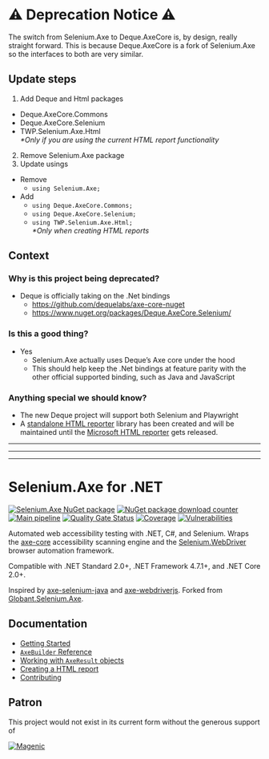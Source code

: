 # :warning: Deprecation Notice :warning:
The switch from Selenium.Axe to Deque.AxeCore is, by design, really straight forward. This is because Deque.AxeCore is a fork of Selenium.Axe so the interfaces to both are very similar.
## Update steps
1. Add Deque and Html packages 
  - Deque.AxeCore.Commons
  - Deque.AxeCore.Selenium  
  - TWP.Selenium.Axe.Html  
  _*Only if you are using the current HTML report functionality_
2. Remove Selenium.Axe package
3. Update usings
  - Remove
    - ```using Selenium.Axe;```
  - Add
    - ```using Deque.AxeCore.Commons;```
    - ```using Deque.AxeCore.Selenium;```
    - ```using TWP.Selenium.Axe.Html;```   
    _*Only when creating HTML reports_

## Context

### Why is this project being deprecated?
-	Deque is officially taking on the .Net bindings  
	-	https://github.com/dequelabs/axe-core-nuget  
	-	https://www.nuget.org/packages/Deque.AxeCore.Selenium/  
### Is this a good thing?
- Yes
  - Selenium.Axe actually uses Deque’s Axe core under the hood
  - This should help keep the .Net bindings at feature parity with the other official supported binding, such as Java and JavaScript
### Anything special we should know?
- The new Deque project will support both Selenium and Playwright 
- A [standalone HTML reporter](https://github.com/TroyWalshProf/SeleniumAxeHtmlDotnet) library has been created and will be maintained until the [Microsoft HTML reporter](https://github.com/microsoft/html-reporter-for-axe-core-dotnet) gets released. 

____
____
____

# Selenium.Axe for .NET
[![Selenium.Axe NuGet package](https://img.shields.io/nuget/v/Selenium.Axe)](https://www.nuget.org/packages/Selenium.Axe) 
[![NuGet package download counter](https://img.shields.io/nuget/dt/Selenium.Axe)](https://www.nuget.org/packages/Selenium.Axe/) 
[![Main pipeline](https://github.com/TroyWalshProf/SeleniumAxeDotnet/actions/workflows/mainPipeline.yml/badge.svg?branch=main)](https://github.com/TroyWalshProf/SeleniumAxeDotnet/actions/workflows/mainPipeline.yml)
[![Quality Gate Status](https://sonarcloud.io/api/project_badges/measure?project=TroyWalshProf_SeleniumAxeDotnet&metric=alert_status)](https://sonarcloud.io/dashboard?id=TroyWalshProf_SeleniumAxeDotnet)
[![Coverage](https://sonarcloud.io/api/project_badges/measure?project=TroyWalshProf_SeleniumAxeDotnet&metric=coverage)](https://sonarcloud.io/dashboard?id=TroyWalshProf_SeleniumAxeDotnet)
[![Vulnerabilities](https://sonarcloud.io/api/project_badges/measure?project=TroyWalshProf_SeleniumAxeDotnet&metric=vulnerabilities)](https://sonarcloud.io/dashboard?id=TroyWalshProf_SeleniumAxeDotnet)


Automated web accessibility testing with .NET, C#, and Selenium. Wraps the [axe-core](https://github.com/dequelabs/axe-core) accessibility scanning engine and the [Selenium.WebDriver](https://www.seleniumhq.org/) browser automation framework.

Compatible with .NET Standard 2.0+, .NET Framework 4.7.1+, and .NET Core 2.0+. 

Inspired by [axe-selenium-java](https://github.com/dequelabs/axe-selenium-java) and [axe-webdriverjs](https://github.com/dequelabs/axe-webdriverjs). Forked from [Globant.Selenium.Axe](https://github.com/javnov/axe-selenium-csharp).

## Documentation

* [Getting Started](https://troywalshprof.github.io/SeleniumAxeDotnet/#/?id=getting-started)
* [`AxeBuilder` Reference](https://troywalshprof.github.io/SeleniumAxeDotnet/#/?id=axebuilder-reference)
* [Working with `AxeResult` objects](https://troywalshprof.github.io/SeleniumAxeDotnet/#/?id=working-with-axeresult-objects)
* [Creating a HTML report](https://troywalshprof.github.io/SeleniumAxeDotnet/#/?id=creating-a-html-report)
* [Contributing](https://troywalshprof.github.io/SeleniumAxeDotnet/#/?id=contributing)

Patron
------
This project would not exist in its current form without the generous support of

[![Magenic](docs/magenic-logo.png)](https://magenic.com)
